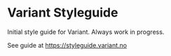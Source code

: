 # Variant Styleguide

Initial style guide for Variant. Always work in progress.

See guide at https://styleguide.variant.no
